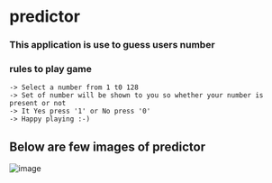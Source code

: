 # predictor
### This application is use to guess users number
### rules to play game
	-> Select a number from 1 t0 128
	-> Set of number will be shown to you so whether your number is present or not
	-> It Yes press '1' or No press '0'
	-> Happy playing :-)
	
## Below are few images of predictor
![image](https://user-images.githubusercontent.com/101836754/180619134-fc72debd-8445-4a57-a80e-6c5779ce093b.png)

